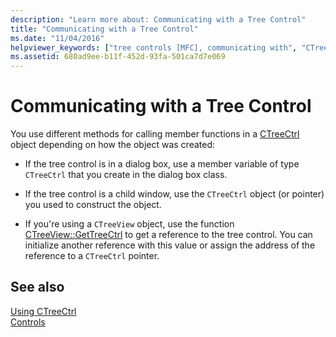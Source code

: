 ```yaml
---
description: "Learn more about: Communicating with a Tree Control"
title: "Communicating with a Tree Control"
ms.date: "11/04/2016"
helpviewer_keywords: ["tree controls [MFC], communicating with", "CTreeCtrl class [MFC], calling member functions", "communications, tree controls", "tree controls"]
ms.assetid: 680ad9ee-b11f-452d-93fa-501ca7d7e069
---
```

# Communicating with a Tree Control

You use different methods for calling member functions in a [CTreeCtrl](reference/ctreectrl-class.md) object depending on how the object was created:

- If the tree control is in a dialog box, use a member variable of type `CTreeCtrl` that you create in the dialog box class.

- If the tree control is a child window, use the `CTreeCtrl` object (or pointer) you used to construct the object.

- If you're using a `CTreeView` object, use the function [CTreeView::GetTreeCtrl](reference/ctreeview-class.md#gettreectrl) to get a reference to the tree control. You can initialize another reference with this value or assign the address of the reference to a `CTreeCtrl` pointer.

## See also

[Using CTreeCtrl](using-ctreectrl.md)<br/>
[Controls](controls-mfc.md)
